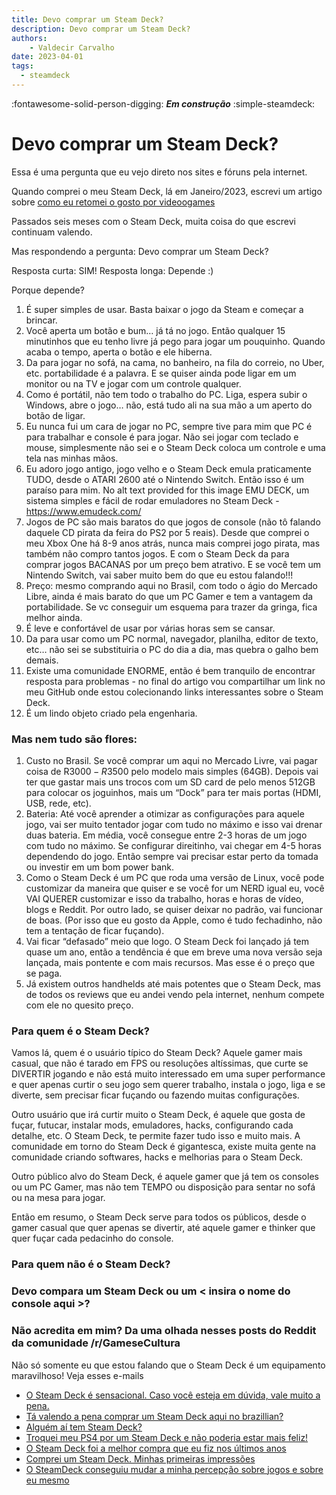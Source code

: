 ```yaml
---
title: Devo comprar um Steam Deck? 
description: Devo comprar um Steam Deck? 
authors:
    - Valdecir Carvalho
date: 2023-04-01
tags:
  - steamdeck
---
```


:fontawesome-solid-person-digging: **_Em construção_**
:simple-steamdeck:

# Devo comprar um Steam Deck? 

Essa é uma pergunta que eu vejo direto nos sites e fóruns pela internet.

Quando comprei o meu Steam Deck, lá em Janeiro/2023, escrevi um artigo sobre [como eu retomei o gosto por videoogames](/artigos/minha-relacao-com-steamdeck)

Passados seis meses com o Steam Deck, muita coisa do que escrevi continuam valendo.

Mas respondendo a pergunta: Devo comprar um Steam Deck? 

Resposta curta: SIM! 
Resposta longa: Depende :) 

Porque depende? 

 1. É super simples de usar. Basta baixar o jogo da Steam e começar a brincar. 
 2. Você aperta um botão e bum… já tá no jogo. Então qualquer 15 minutinhos que eu tenho livre já pego para jogar um pouquinho. Quando acaba o tempo, aperta o botão e ele hiberna. 
 3. Da para jogar no sofá, na cama, no banheiro, na fila do correio, no Uber, etc. portabilidade é a palavra. E se quiser ainda pode ligar em um monitor ou na TV e jogar com um controle qualquer.
 4. Como é portátil, não tem todo o trabalho do PC. Liga, espera subir o Windows, abre o jogo… não, está tudo ali na sua mão a um aperto do botão de ligar. 
 5. Eu nunca fui um cara de jogar no PC, sempre tive para mim que PC é para trabalhar e console é para jogar. Não sei jogar com teclado e mouse, simplesmente não sei e o Steam Deck coloca um controle e uma tela nas minhas mãos. 
 6. Eu adoro jogo antigo, jogo velho e o Steam Deck emula praticamente TUDO, desde o ATARI 2600 até o Nintendo Switch. Então isso é um paraíso para mim.
No alt text provided for this image
EMU DECK, um sistema simples e fácil de rodar emuladores no Steam Deck - https://www.emudeck.com/
 7. Jogos de PC são mais baratos do que jogos de console (não tô falando daquele CD pirata da feira do PS2 por 5 reais). Desde que comprei o meu Xbox One há 8-9 anos atrás, nunca mais comprei jogo pirata, mas também não compro tantos jogos. E com o Steam Deck da para comprar jogos BACANAS por um preço bem atrativo. E se você tem um Nintendo Switch, vai saber muito bem do que eu estou falando!!!
 8. Preço: mesmo comprando aqui no Brasil, com todo o ágio do Mercado Libre, ainda é mais barato do que um PC Gamer e tem a vantagem da portabilidade. Se vc conseguir um esquema para trazer da gringa, fica melhor ainda. 
 9. É leve e confortável de usar por várias horas sem se cansar.
 10. Da para usar como um PC normal, navegador, planilha, editor de texto, etc… não sei se substituiria o PC do dia a dia, mas quebra o galho bem demais. 
 11. Existe uma comunidade ENORME, então é bem tranquilo de encontrar resposta para problemas - no final do artigo vou compartilhar um link no meu GitHub onde estou colecionando links interessantes sobre o Steam Deck. 
 12. É um lindo objeto criado pela engenharia. 

### Mas nem tudo são flores:

 1. Custo no Brasil. Se você comprar um aqui no Mercado Livre, vai pagar coisa de R$3000-R$3500 pelo modelo mais simples (64GB). Depois vai ter que gastar mais uns trocos com um SD card de pelo menos 512GB para colocar os joguinhos, mais um “Dock” para ter mais portas (HDMI, USB, rede, etc). 
 2. Bateria: Até você aprender a otimizar as configurações para aquele jogo, vai ser muito tentador jogar com tudo no máximo e isso vai drenar duas bateria. Em média, você consegue entre 2-3 horas de um jogo com tudo no máximo. Se configurar direitinho, vai chegar em 4-5 horas dependendo do jogo. Então sempre vai precisar estar perto da tomada ou investir em um bom power bank. 
 3. Como o Steam Deck é um PC que roda uma versão de Linux, você pode customizar da maneira que quiser e se você for um NERD igual eu, você VAI QUERER customizar e isso da trabalho, horas e horas de vídeo, blogs e Reddit. Por outro lado, se quiser deixar no padrão, vai funcionar de boas. (Por isso que eu gosto da Apple, como é tudo fechadinho, não tem a tentação de ficar fuçando). 
 4. Vai ficar “defasado” meio que logo. O Steam Deck foi lançado já tem quase um ano, então a tendência é que em breve uma nova versão seja lançada, mais pontente e com mais recursos. Mas esse é o preço que se paga. 
 5. Já existem outros handhelds até mais potentes que o Steam Deck, mas de todos os reviews que eu andei vendo pela internet, nenhum compete com ele no quesito preço. 

### Para quem é o Steam Deck?

Vamos lá, quem é o usuário típico do Steam Deck? 
Aquele gamer mais casual, que não é tarado em FPS ou resoluções altíssimas, que curte se DIVERTIR jogando e não está muito interessado em uma super performance e quer apenas curtir o seu jogo sem querer trabalho, instala o jogo, liga e se diverte, sem precisar ficar fuçando ou fazendo muitas configurações.

Outro usuário que irá curtir muito o Steam Deck, é aquele que gosta de fuçar, futucar, instalar mods, emuladores, hacks, configurando cada detalhe, etc. O Steam Deck, te permite fazer tudo isso e muito mais. A comunidade em torno do Steam Deck é gigantesca, existe muita gente na comunidade criando softwares, hacks e melhorias para o Steam Deck.

Outro público alvo do Steam Deck, é aquele gamer que já tem os consoles ou um PC Gamer, mas não tem TEMPO ou disposição para sentar no sofá ou na mesa para jogar. 

Então em resumo, o Steam Deck serve para todos os públicos, desde o gamer casual que quer apenas se divertir, até aquele gamer e thinker que quer fuçar cada pedacinho do console.

### Para quem não é o Steam Deck?

### Devo compara um Steam Deck ou um < insira o nome do console aqui >?

### Não acredita em mim? Da uma olhada nesses posts do Reddit da comunidade /r/GameseCultura

Não só somente eu que estou falando que o Steam Deck é um equipamento maravilhoso! Veja esses e-mails 
- [O Steam Deck é sensacional. Caso você esteja em dúvida, vale muito a pena.](https://www.reddit.com/r/gamesEcultura/comments/14rh2x9/o_steam_deck_%C3%A9_sensacional_caso_voc%C3%AA_esteja_em/)
- [Tá valendo a pena comprar um Steam Deck aqui no brazillian?](https://www.reddit.com/r/gamesEcultura/comments/14onpoj/t%C3%A1_valendo_a_pena_comprar_um_steam_deck_aqui_no/)
- [Alguém aí tem Steam Deck?](https://www.reddit.com/r/gamesEcultura/comments/14is78y/algu%C3%A9m_a%C3%AD_tem_steam_deck/)
- [Troquei meu PS4 por um Steam Deck e não poderia estar mais feliz!](https://www.reddit.com/r/gamesEcultura/comments/148c1ne/troquei_meu_ps4_por_um_steam_deck_e_n%C3%A3o_poderia/)
- [O Steam Deck foi a melhor compra que eu fiz nos últimos anos](https://www.reddit.com/r/gamesEcultura/comments/146whpy/o_steam_deck_foi_a_melhor_compra_que_eu_fiz_nos/)
- [Comprei um Steam Deck. Minhas primeiras impressões](https://www.reddit.com/r/gamesEcultura/comments/13p6yu1/comprei_um_steam_deck_minhas_primeiras_impress%C3%B5es/)
- [O SteamDeck conseguiu mudar a minha percepção sobre jogos e sobre eu mesmo](https://www.reddit.com/r/gamesEcultura/comments/w1fjxd/o_steamdeck_conseguiu_mudar_a_minha_percep%C3%A7%C3%A3o/)

